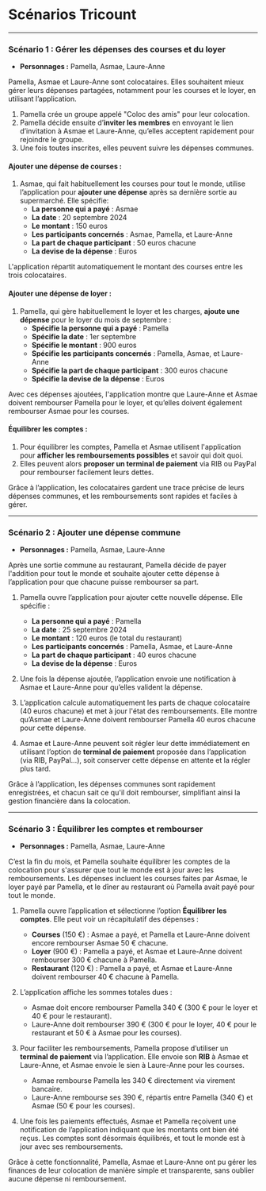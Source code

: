 # Scénarios Tricount
---
### Scénario 1 : **Gérer les dépenses des courses et du loyer**
- **Personnages :** Pamella, Asmae, Laure-Anne

Pamella, Asmae et Laure-Anne sont colocataires. Elles souhaitent mieux gérer leurs dépenses partagées, notamment pour les courses et le loyer, en utilisant l’application.

1. Pamella crée un groupe appelé "Coloc des amis" pour leur colocation.
2. Pamella décide ensuite d’**inviter les membres** en envoyant le lien d’invitation à Asmae et Laure-Anne, qu’elles acceptent rapidement pour rejoindre le groupe.
3. Une fois toutes inscrites, elles peuvent suivre les dépenses communes.

#### **Ajouter une dépense de courses :**
1. Asmae, qui fait habituellement les courses pour tout le monde, utilise l’application pour **ajouter une dépense** après sa dernière sortie au supermarché.
    Elle spécifie:
    - **La personne qui a payé** : Asmae
    - **La date** : 20 septembre 2024
    - **Le montant** : 150 euros
    - **Les participants concernés** : Asmae, Pamella, et Laure-Anne
    - **La part de chaque participant** : 50 euros chacune
    - **La devise de la dépense** : Euros

L'application répartit automatiquement le montant des courses entre les trois colocataires.

#### **Ajouter une dépense de loyer :**
1. Pamella, qui gère habituellement le loyer et les charges, **ajoute une dépense** pour le loyer du mois de septembre :
    - **Spécifie la personne qui a payé** : Pamella
    - **Spécifie la date** : 1er septembre
    - **Spécifie le montant** : 900 euros
    - **Spécifie les participants concernés** : Pamella, Asmae, et Laure-Anne
    - **Spécifie la part de chaque participant** : 300 euros chacune
    - **Spécifie la devise de la dépense** : Euros

Avec ces dépenses ajoutées, l'application montre que Laure-Anne et Asmae doivent rembourser Pamella pour le loyer, et qu’elles doivent également rembourser Asmae pour les courses.

#### **Équilibrer les comptes** :
1. Pour équilibrer les comptes, Pamella et Asmae utilisent l'application pour **afficher les remboursements possibles** et savoir qui doit quoi.
2. Elles peuvent alors **proposer un terminal de paiement** via RIB ou PayPal pour rembourser facilement leurs dettes.

Grâce à l’application, les colocataires gardent une trace précise de leurs dépenses communes, et les remboursements sont rapides et faciles à gérer.

---
### Scénario 2 : **Ajouter une dépense commune**
- **Personnages :** Pamella, Asmae, Laure-Anne

Après une sortie commune au restaurant, Pamella décide de payer l'addition pour tout le monde et souhaite ajouter cette dépense à l’application pour que chacune puisse rembourser sa part.

1. Pamella ouvre l’application pour ajouter cette nouvelle dépense. Elle spécifie :
    - **La personne qui a payé** : Pamella
    - **La date** : 25 septembre 2024
    - **Le montant** : 120 euros (le total du restaurant)
    - **Les participants concernés** : Pamella, Asmae, et Laure-Anne
    - **La part de chaque participant** : 40 euros chacune
    - **La devise de la dépense** : Euros


2. Une fois la dépense ajoutée, l’application envoie une notification à Asmae et Laure-Anne pour qu’elles valident la dépense.


3. L’application calcule automatiquement les parts de chaque colocataire (40 euros chacune) et met à jour l'état des remboursements. Elle montre qu’Asmae et Laure-Anne doivent rembourser Pamella 40 euros chacune pour cette dépense.


4. Asmae et Laure-Anne peuvent soit régler leur dette immédiatement en utilisant l’option de **terminal de paiement** proposée dans l’application (via RIB, PayPal…), soit conserver cette dépense en attente et la régler plus tard.

Grâce à l’application, les dépenses communes sont rapidement enregistrées, et chacun sait ce qu'il doit rembourser, simplifiant ainsi la gestion financière dans la colocation.

---

### Scénario 3 : **Équilibrer les comptes et rembourser**

- **Personnages :** Pamella, Asmae, Laure-Anne

C’est la fin du mois, et Pamella souhaite équilibrer les comptes de la colocation pour s'assurer que tout le monde est à jour avec les remboursements. Les dépenses incluent les courses faites par Asmae, le loyer payé par Pamella, et le dîner au restaurant où Pamella avait payé pour tout le monde.

1. Pamella ouvre l’application et sélectionne l’option **Équilibrer les comptes**. Elle peut voir un récapitulatif des dépenses :
    - **Courses** (150 €) : Asmae a payé, et Pamella et Laure-Anne doivent encore rembourser Asmae 50 € chacune.
    - **Loyer** (900 €) : Pamella a payé, et Asmae et Laure-Anne doivent rembourser 300 € chacune à Pamella.
    - **Restaurant** (120 €) : Pamella a payé, et Asmae et Laure-Anne doivent rembourser 40 € chacune à Pamella.


2. L’application affiche les sommes totales dues :
    - Asmae doit encore rembourser Pamella 340 € (300 € pour le loyer et 40 € pour le restaurant).
    - Laure-Anne doit rembourser 390 € (300 € pour le loyer, 40 € pour le restaurant et 50 € à Asmae pour les courses).


3.  Pour faciliter les remboursements, Pamella propose d’utiliser un **terminal de paiement** via l’application. Elle envoie son **RIB** à Asmae et Laure-Anne, et Asmae envoie le sien à Laure-Anne pour les courses.
    - Asmae rembourse Pamella les 340 € directement via virement bancaire.
    - Laure-Anne rembourse ses 390 €, répartis entre Pamella (340 €) et Asmae (50 € pour les courses).


4.  Une fois les paiements effectués, Asmae et Pamella reçoivent une notification de l’application indiquant que les montants ont bien été reçus. Les comptes sont désormais équilibrés, et tout le monde est à jour avec ses remboursements.

Grâce à cette fonctionnalité, Pamella, Asmae et Laure-Anne ont pu gérer les finances de leur colocation de manière simple et transparente, sans oublier aucune dépense ni remboursement.